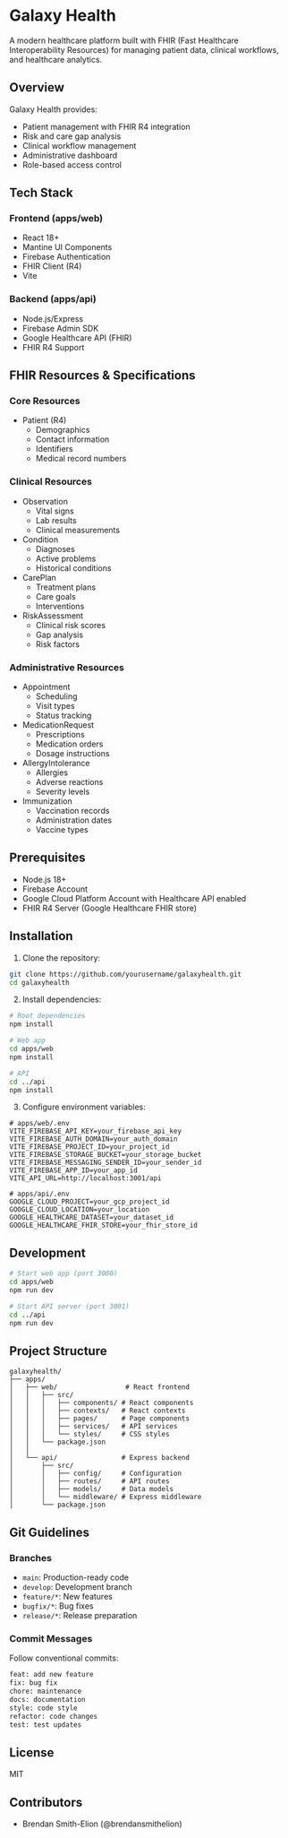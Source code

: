 # Galaxy Health

A modern healthcare platform built with FHIR (Fast Healthcare Interoperability Resources) for managing patient data, clinical workflows, and healthcare analytics.

## Overview

Galaxy Health provides:
- Patient management with FHIR R4 integration
- Risk and care gap analysis
- Clinical workflow management
- Administrative dashboard
- Role-based access control

## Tech Stack

### Frontend (apps/web)
- React 18+
- Mantine UI Components
- Firebase Authentication
- FHIR Client (R4)
- Vite

### Backend (apps/api)
- Node.js/Express
- Firebase Admin SDK
- Google Healthcare API (FHIR)
- FHIR R4 Support

## FHIR Resources & Specifications

### Core Resources
- Patient (R4)
  - Demographics
  - Contact information
  - Identifiers
  - Medical record numbers

### Clinical Resources
- Observation
  - Vital signs
  - Lab results
  - Clinical measurements
- Condition
  - Diagnoses
  - Active problems
  - Historical conditions
- CarePlan
  - Treatment plans
  - Care goals
  - Interventions
- RiskAssessment
  - Clinical risk scores
  - Gap analysis
  - Risk factors

### Administrative Resources
- Appointment
  - Scheduling
  - Visit types
  - Status tracking
- MedicationRequest
  - Prescriptions
  - Medication orders
  - Dosage instructions
- AllergyIntolerance
  - Allergies
  - Adverse reactions
  - Severity levels
- Immunization
  - Vaccination records
  - Administration dates
  - Vaccine types

## Prerequisites

- Node.js 18+
- Firebase Account
- Google Cloud Platform Account with Healthcare API enabled
- FHIR R4 Server (Google Healthcare FHIR store)

## Installation

1. Clone the repository:
```bash
git clone https://github.com/yourusername/galaxyhealth.git
cd galaxyhealth
```

2. Install dependencies:
```bash
# Root dependencies
npm install

# Web app
cd apps/web
npm install

# API
cd ../api
npm install
```

3. Configure environment variables:

```env
# apps/web/.env
VITE_FIREBASE_API_KEY=your_firebase_api_key
VITE_FIREBASE_AUTH_DOMAIN=your_auth_domain
VITE_FIREBASE_PROJECT_ID=your_project_id
VITE_FIREBASE_STORAGE_BUCKET=your_storage_bucket
VITE_FIREBASE_MESSAGING_SENDER_ID=your_sender_id
VITE_FIREBASE_APP_ID=your_app_id
VITE_API_URL=http://localhost:3001/api

# apps/api/.env
GOOGLE_CLOUD_PROJECT=your_gcp_project_id
GOOGLE_CLOUD_LOCATION=your_location
GOOGLE_HEALTHCARE_DATASET=your_dataset_id
GOOGLE_HEALTHCARE_FHIR_STORE=your_fhir_store_id
```

## Development

```bash
# Start web app (port 3000)
cd apps/web
npm run dev

# Start API server (port 3001)
cd ../api
npm run dev
```

## Project Structure

```
galaxyhealth/
├── apps/
│   ├── web/                 # React frontend
│   │   ├── src/
│   │   │   ├── components/ # React components
│   │   │   ├── contexts/   # React contexts
│   │   │   ├── pages/      # Page components
│   │   │   ├── services/   # API services
│   │   │   └── styles/     # CSS styles
│   │   └── package.json
│   │
│   └── api/                # Express backend
│       ├── src/
│       │   ├── config/     # Configuration
│       │   ├── routes/     # API routes
│       │   ├── models/     # Data models
│       │   └── middleware/ # Express middleware
│       └── package.json
```

## Git Guidelines

### Branches
- `main`: Production-ready code
- `develop`: Development branch
- `feature/*`: New features
- `bugfix/*`: Bug fixes
- `release/*`: Release preparation

### Commit Messages
Follow conventional commits:
```bash
feat: add new feature
fix: bug fix
chore: maintenance
docs: documentation
style: code style
refactor: code changes
test: test updates
```

## License

MIT

## Contributors

- Brendan Smith-Elion (@brendansmithelion) 